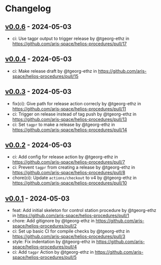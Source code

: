 # Changelog

## [v0.0.6](https://github.com/aris-space/helios-procedures/compare/v0.0.5...v0.0.6) - 2024-05-03
- ci: Use tagpr output to trigger release by @tgeorg-ethz in https://github.com/aris-space/helios-procedures/pull/17

## [v0.0.4](https://github.com/aris-space/helios-procedures/compare/v0.0.3...v0.0.4) - 2024-05-03
- ci: Make release draft by @tgeorg-ethz in https://github.com/aris-space/helios-procedures/pull/15

## [v0.0.3](https://github.com/aris-space/helios-procedures/compare/v0.0.2...v0.0.3) - 2024-05-03
- fix(ci): Give path for release action correcly by @tgeorg-ethz in https://github.com/aris-space/helios-procedures/pull/11
- ci: Trigger on release instead of tag push by @tgeorg-ethz in https://github.com/aris-space/helios-procedures/pull/13
- ci: Set `tagpr` to make a release by @tgeorg-ethz in https://github.com/aris-space/helios-procedures/pull/14

## [v0.0.2](https://github.com/aris-space/helios-procedures/compare/v0.0.1...v0.0.2) - 2024-05-03
- ci: Add config for release action by @tgeorg-ethz in https://github.com/aris-space/helios-procedures/pull/7
- ci: Prevent `tagpr` from creating a release by @tgeorg-ethz in https://github.com/aris-space/helios-procedures/pull/8
- chore(ci): Update `actions/checkout` to v4 by @tgeorg-ethz in https://github.com/aris-space/helios-procedures/pull/10

## [v0.0.1](https://github.com/aris-space/helios-procedures/commits/v0.0.1) - 2024-05-03
- feat: Add initial skeleton for control station procedure by @tgeorg-ethz in https://github.com/aris-space/helios-procedures/pull/1
- chore: Add gitignore by @tgeorg-ethz in https://github.com/aris-space/helios-procedures/pull/2
- ci: Set up basic CI for compile checks by @tgeorg-ethz in https://github.com/aris-space/helios-procedures/pull/3
- style: Fix indentation by @tgeorg-ethz in https://github.com/aris-space/helios-procedures/pull/4
- ci: Add `tagpr` Action by @tgeorg-ethz in https://github.com/aris-space/helios-procedures/pull/5
